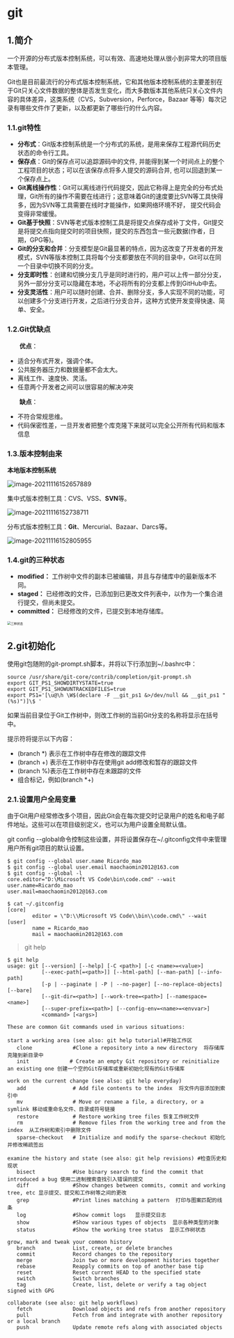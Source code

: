 # git

## 1.简介

一个开源的分布式版本控制系统，可以有效、高速地处理从很小到非常大的项目版本管理。

Git也是目前最流行的分布式版本控制系统，它和其他版本控制系统的主要差别在于Git只关心文件数据的整体是否发生变化，而大多数版本其他系统只关心文件内容的具体差异，这类系统（CVS，Subversion，Perforce，Bazaar 等等）每次记录有哪些文件作了更新，以及都更新了哪些行的什么内容。

### 1.1.git特性

- **分布式**：Git版本控制系统是一个分布式的系统，是用来保存工程源代码历史状态的命令行工具。
- **保存点**：Git的保存点可以追踪源码中的文件, 并能得到某一个时间点上的整个工程项目的状态；可以在该保存点将多人提交的源码合并, 也可以回退到某一个保存点上。
- **Git离线操作性**：Git可以离线进行代码提交，因此它称得上是完全的分布式处理，Git所有的操作不需要在线进行；这意味着Git的速度要比SVN等工具快得多，因为SVN等工具需要在线时才能操作，如果网络环境不好， 提交代码会变得非常缓慢。
- **Git基于快照**：SVN等老式版本控制工具是将提交点保存成补丁文件，Git提交是将提交点指向提交时的项目快照，提交的东西包含一些元数据(作者，日期，GPG等)。
- **Git的分支和合并**：分支模型是Git最显著的特点，因为这改变了开发者的开发模式，SVN等版本控制工具将每个分支都要放在不同的目录中，Git可以在同一个目录中切换不同的分支。
- **分支即时性**：创建和切换分支几乎是同时进行的，用户可以上传一部分分支，另外一部分分支可以隐藏在本地，不必将所有的分支都上传到GitHub中去。
- **分支灵活性**：用户可以随时创建、合并、删除分支，多人实现不同的功能，可以创建多个分支进行开发，之后进行分支合并，这种方式使开发变得快速、简单、安全。

### 1.2.Git优缺点

　　**优点**：

- 适合分布式开发，强调个体。
- 公共服务器压力和数据量都不会太大。
- 离线工作、速度快、灵活。
- 任意两个开发者之间可以很容易的解决冲突

　　**缺点**：

- 不符合常规思维。
- 代码保密性差，一旦开发者把整个库克隆下来就可以完全公开所有代码和版本信息

### 1.3.版本控制由来

**本地版本控制系统**

![image-20211116152657889](git.assets/image-20211116152657889.png)



集中式版本控制工具：CVS、VSS、**SVN**等。

![image-20211116152738711](git.assets/image-20211116152738711.png)

分布式版本控制工具：**Git**、Mercurial、Bazaar、Darcs等。

![image-20211116152805955](git.assets/image-20211116152805955.png)

### 1.4.git的三种状态

- **modified：** 工作树中文件的副本已被编辑，并且与存储库中的最新版本不同。
- **staged：** 已经修改的文件，已添加到已更改文件列表中，以作为一个集合进行提交，但尚未提交。
- **committed：** 已经修改的文件，已提交到本地存储库。

<img src="git.assets/三种状态.png" alt="三种状态" style="zoom: 50%;" />

## 2.git初始化

使用git包随附的git-prompt.sh脚本，并将以下行添加到~/.bashrc中：

```shell
source /usr/share/git-core/contrib/completion/git-prompt.sh
export GIT_PS1_SHOWDIRTYSTATE=true
export GIT_PS1_SHOWUNTRACKEDFILES=true
export PS1='[\u@\h \W$(declare -F __git_ps1 &>/dev/null && __git_ps1 " (%s)")]\$ '

```

如果当前目录位于Git工作树中，则改工作树的当前Git分支的名称将显示在括号中。

提示符将提示以下内容：

+ (branch *) 表示在工作树中存在修改的跟踪文件 
+ (branch +) 表示在工作树中存在使用git add修改和暂存的跟踪文件
+ (branch %)表示在工作树中存在未跟踪的文件
+ 组合标记，例如(branch *+)

### 2.1.设置用户全局变量

由于Git用户经常修改多个项目，因此Git会在每次提交时记录用户的姓名和电子邮件地址。这些可以在项目级别定义，也可以为用户设置全局默认值。

git config --global命令控制这些设置，并将设置保存在~/.gitconfig文件中来管理用户所有git项目的默认设置。

```shell
$ git config --global user.name Ricardo_mao
$ git config --global user.email maochaomin2012@163.com
$ git config --global -l
core.editor="D:\Microsoft VS Code\bin\code.cmd" --wait
user.name=Ricardo_mao
user.mail=maochaomin2012@163.com

$ cat ~/.gitconfig
[core]
        editor = \"D:\\Microsoft VS Code\\bin\\code.cmd\" --wait
[user]
        name = Ricardo_mao
        mail = maochaomin2012@163.com

```

> git help

```shell
$ git help
usage: git [--version] [--help] [-C <path>] [-c <name>=<value>]
           [--exec-path[=<path>]] [--html-path] [--man-path] [--info-path]
           [-p | --paginate | -P | --no-pager] [--no-replace-objects] [--bare]
           [--git-dir=<path>] [--work-tree=<path>] [--namespace=<name>]
           [--super-prefix=<path>] [--config-env=<name>=<envvar>]
           <command> [<args>]

These are common Git commands used in various situations:

start a working area (see also: git help tutorial)#开始工作区
   clone             #Clone a repository into a new directory  将存储库克隆到新目录中
   init             # Create an empty Git repository or reinitialize an existing one 创建一个空的Git存储库或重新初始化现有的Git存储库

work on the current change (see also: git help everyday)
   add               # Add file contents to the index  将文件内容添加到索引中
   mv                # Move or rename a file, a directory, or a symlink 移动或重命名文件、目录或符号链接
   restore           # Restore working tree files 恢复工作树文件
   rm                # Remove files from the working tree and from the index  从工作树和索引中删除文件
   sparse-checkout   # Initialize and modify the sparse-checkout 初始化并修改稀疏签出

examine the history and state (see also: git help revisions) #检查历史和现状
   bisect            #Use binary search to find the commit that introduced a bug 使用二进制搜索查找引入错误的提交
   diff              #Show changes between commits, commit and working tree, etc 显示提交、提交和工作树等之间的更改
   grep              #Print lines matching a pattern  打印与图案匹配的线条
   log               #Show commit logs   显示提交日志
   show              #Show various types of objects  显示各种类型的对象
   status            #Show the working tree status  显示工作树状态

grow, mark and tweak your common history
   branch            List, create, or delete branches
   commit            Record changes to the repository
   merge             Join two or more development histories together
   rebase            Reapply commits on top of another base tip
   reset             Reset current HEAD to the specified state
   switch            Switch branches
   tag               Create, list, delete or verify a tag object signed with GPG

collaborate (see also: git help workflows)
   fetch             Download objects and refs from another repository
   pull              Fetch from and integrate with another repository or a local branch
   push              Update remote refs along with associated objects

```

